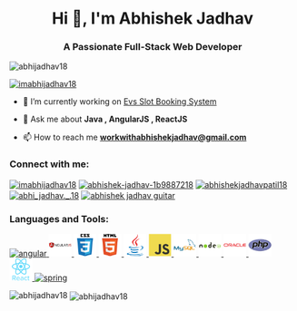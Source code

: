 <h1 align="center">Hi 👋, I'm Abhishek Jadhav</h1>
<h3 align="center">A Passionate Full-Stack Web Developer</h3>


<p align="left"> <img src="https://komarev.com/ghpvc/?username=abhijadhav18&label=Profile%20views&color=0e75b6&style=flat" alt="abhijadhav18" /> </p>

<p align="left"> <a href="https://twitter.com/imabhijadhav18" target="blank"><img src="https://img.shields.io/twitter/follow/imabhijadhav18?logo=twitter&style=for-the-badge" alt="imabhijadhav18" /></a> </p>

- 🔭 I’m currently working on [Evs Slot Booking System](https://github.com/abhijadhav18/EV-s-Slot-Booking)

- 💬 Ask me about **Java , AngularJS , ReactJS**

- 📫 How to reach me **workwithabhishekjadhav@gmail.com**

<h3 align="left">Connect with me:</h3>
<p align="left">
<a href="https://twitter.com/imabhijadhav18" target="blank"><img align="center" src="https://raw.githubusercontent.com/rahuldkjain/github-profile-readme-generator/master/src/images/icons/Social/twitter.svg" alt="imabhijadhav18" height="30" width="40" /></a>
<a href="https://linkedin.com/in/abhishek-jadhav-1b9887218" target="blank"><img align="center" src="https://raw.githubusercontent.com/rahuldkjain/github-profile-readme-generator/master/src/images/icons/Social/linked-in-alt.svg" alt="abhishek-jadhav-1b9887218" height="30" width="40" /></a>
<a href="https://fb.com/abhishekjadhavpatil18" target="blank"><img align="center" src="https://raw.githubusercontent.com/rahuldkjain/github-profile-readme-generator/master/src/images/icons/Social/facebook.svg" alt="abhishekjadhavpatil18" height="30" width="40" /></a>
<a href="https://instagram.com/abhi_jadhav._.18" target="blank"><img align="center" src="https://raw.githubusercontent.com/rahuldkjain/github-profile-readme-generator/master/src/images/icons/Social/instagram.svg" alt="abhi_jadhav._.18" height="30" width="40" /></a>
<a href="https://www.youtube.com/c/abhishek jadhav guitar" target="blank"><img align="center" src="https://raw.githubusercontent.com/rahuldkjain/github-profile-readme-generator/master/src/images/icons/Social/youtube.svg" alt="abhishek jadhav guitar" height="30" width="40" /></a>
</p>

<h3 align="left">Languages and Tools:</h3>
<p align="left"> <a href="https://angular.io" target="_blank" rel="noreferrer"> <img src="https://angular.io/assets/images/logos/angular/angular.svg" alt="angular" width="40" height="40"/> </a> <a href="https://angular.io" target="_blank" rel="noreferrer"> <img src="https://raw.githubusercontent.com/devicons/devicon/master/icons/angularjs/angularjs-original-wordmark.svg" alt="angularjs" width="40" height="40"/> </a> <a href="https://www.w3schools.com/css/" target="_blank" rel="noreferrer"> <img src="https://raw.githubusercontent.com/devicons/devicon/master/icons/css3/css3-original-wordmark.svg" alt="css3" width="40" height="40"/> </a> <a href="https://www.w3.org/html/" target="_blank" rel="noreferrer"> <img src="https://raw.githubusercontent.com/devicons/devicon/master/icons/html5/html5-original-wordmark.svg" alt="html5" width="40" height="40"/> </a> <a href="https://www.java.com" target="_blank" rel="noreferrer"> <img src="https://raw.githubusercontent.com/devicons/devicon/master/icons/java/java-original.svg" alt="java" width="40" height="40"/> </a> <a href="https://developer.mozilla.org/en-US/docs/Web/JavaScript" target="_blank" rel="noreferrer"> <img src="https://raw.githubusercontent.com/devicons/devicon/master/icons/javascript/javascript-original.svg" alt="javascript" width="40" height="40"/> </a> <a href="https://www.mysql.com/" target="_blank" rel="noreferrer"> <img src="https://raw.githubusercontent.com/devicons/devicon/master/icons/mysql/mysql-original-wordmark.svg" alt="mysql" width="40" height="40"/> </a> <a href="https://nodejs.org" target="_blank" rel="noreferrer"> <img src="https://raw.githubusercontent.com/devicons/devicon/master/icons/nodejs/nodejs-original-wordmark.svg" alt="nodejs" width="40" height="40"/> </a> <a href="https://www.oracle.com/" target="_blank" rel="noreferrer"> <img src="https://raw.githubusercontent.com/devicons/devicon/master/icons/oracle/oracle-original.svg" alt="oracle" width="40" height="40"/> </a> <a href="https://www.php.net" target="_blank" rel="noreferrer"> <img src="https://raw.githubusercontent.com/devicons/devicon/master/icons/php/php-original.svg" alt="php" width="40" height="40"/> </a> <a href="https://reactjs.org/" target="_blank" rel="noreferrer"> <img src="https://raw.githubusercontent.com/devicons/devicon/master/icons/react/react-original-wordmark.svg" alt="react" width="40" height="40"/> </a> <a href="https://spring.io/" target="_blank" rel="noreferrer"> <img src="https://www.vectorlogo.zone/logos/springio/springio-icon.svg" alt="spring" width="40" height="40"/> </a> </p>

<p><img align="left" src="https://github-readme-stats.vercel.app/api/top-langs?username=abhijadhav18&show_icons=true&locale=en&layout=compact" alt="abhijadhav18" /></p>

<p>&nbsp;<img align="center" src="https://github-readme-stats.vercel.app/api?username=abhijadhav18&show_icons=true&locale=en" alt="abhijadhav18" /></p>
